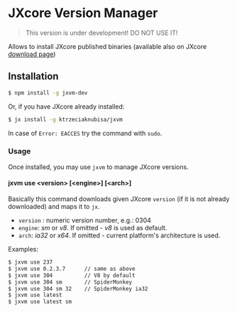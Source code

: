 # JXcore Version Manager

> This version is under development! DO NOT USE IT!

Allows to install JXcore published binaries (available also on JXcore [download page](http://jxcore.com/downloads/))

## Installation

```bash
$ npm install -g jxvm-dev
```

Or, if you have JXcore already installed:

```bash
$ jx install -g ktrzeciaknubisa/jxvm
```

In case of `Error: EACCES` try the command with `sudo`.

### Usage

Once installed, you may use `jxvm` to manage JXcore versions.

#### jxvm use \<version\> [\<engine\>] [\<arch\>]

Basically this command downloads given JXcore `version` (if it is not already downloaded) and maps it to `jx`.

* `version` : numeric version number, e.g.: 0304
* `engine`: *sm* or *v8*. If omitted - *v8* is used as default.
* `arch`:  *ia32* or *x64*. If omitted - current platform's architecture is used.

Examples:

```bash
$ jxvm use 237
$ jxvm use 0.2.3.7      // same as above
$ jxvm use 304          // V8 by default
$ jxvm use 304 sm       // SpiderMonkey
$ jxvm use 304 sm 32    // SpiderMonkey ia32
$ jxvm use latest
$ jxvm use latest sm
```



